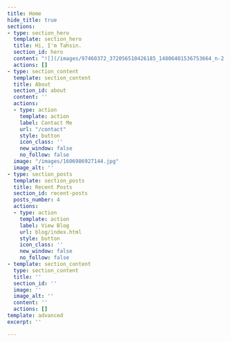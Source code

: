 ```yaml
---
title: Home
hide_title: true
sections:
- type: section_hero
  template: section_hero
  title: Hi, I'm Tahsin.
  section_id: hero
  content: "![](/images/97460372_372056510426185_14806401536753664_n-2.jpg)"
  actions: []
- type: section_content
  template: section_content
  title: About
  section_id: about
  content: ''
  actions:
  - type: action
    template: action
    label: Contact Me
    url: "/contact"
    style: button
    icon_class: ''
    new_window: false
    no_follow: false
  image: "/images/1606986927144.jpg"
  image_alt: ''
- type: section_posts
  template: section_posts
  title: Recent Posts
  section_id: recent-posts
  posts_number: 4
  actions:
  - type: action
    template: action
    label: View Blog
    url: blog/index.html
    style: button
    icon_class: ''
    new_window: false
    no_follow: false
- template: section_content
  type: section_content
  title: ''
  section_id: ''
  image: ''
  image_alt: ''
  content: ''
  actions: []
template: advanced
excerpt: ''

---
```

